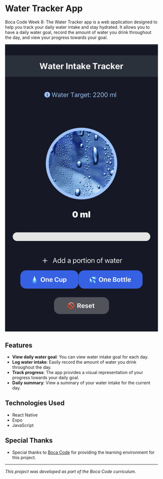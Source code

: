 # Water Tracker App

Boca Code Week 8: The Water Tracker app is a web application designed to help you track your daily water intake and stay hydrated. It allows you to have a daily water goal, record the amount of water you drink throughout the day, and view your progress towards your goal.

![screenshot](./images/readme.jpeg)

## Features

- **View daily water goal**: You can view water intake goal for each day.
- **Log water intake**: Easily record the amount of water you drink throughout the day.
- **Track progress**: The app provides a visual representation of your progress towards your daily goal.
- **Daily summary**: View a summary of your water intake for the current day.

## Technologies Used

- React Native 
- Expo
- JavaScript

## Special Thanks

- Special thanks to [Boca Code](https://github.com/bocacode) for providing the learning environment for this project.

---

*This project was developed as part of the Boca Code curriculum.*